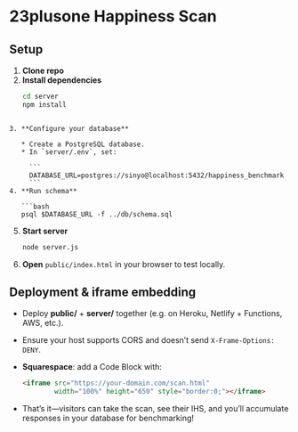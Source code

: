 # 23plusone Happiness Scan

## Setup

1. **Clone repo**  
2. **Install dependencies**  
   ```bash
   cd server
   npm install
```

3. **Configure your database**

   * Create a PostgreSQL database.
   * In `server/.env`, set:

     ```
     DATABASE_URL=postgres://sinyo@localhost:5432/happiness_benchmark
     ```
4. **Run schema**

   ```bash
   psql $DATABASE_URL -f ../db/schema.sql
   ```
5. **Start server**

   ```bash
   node server.js
   ```
6. **Open** `public/index.html` in your browser to test locally.

## Deployment & iframe embedding

* Deploy **public/** + **server/** together (e.g. on Heroku, Netlify + Functions, AWS, etc.).
* Ensure your host supports CORS and doesn’t send `X-Frame-Options: DENY`.
* **Squarespace**: add a Code Block with:

  ```html
  <iframe src="https://your-domain.com/scan.html"
          width="100%" height="650" style="border:0;"></iframe>
  ```
* That’s it—visitors can take the scan, see their IHS, and you’ll accumulate responses in your database for benchmarking! 